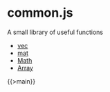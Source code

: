 # common.js

A small library of useful functions

* [vec](#vec)
* [mat](#mat)
* [Math](#Math)
* [Array](#Array)

{{>main}}
